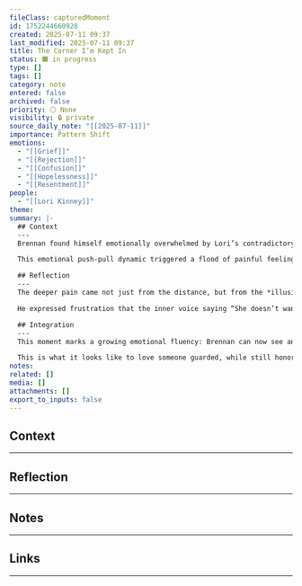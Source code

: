 ```yaml
---
fileClass: capturedMoment
id: 1752244660928
created: 2025-07-11 09:37
last_modified: 2025-07-11 09:37
title: The Corner I’m Kept In
status: 🟧 in progress
type: []
tags: []
category: note
entered: false
archived: false
priority: ⚪ None
visibility: 🔒 private
source_daily_note: "[[2025-07-11]]"
importance: Pattern Shift
emotions:
  - "[[Grief]]"
  - "[[Rejection]]"
  - "[[Confusion]]"
  - "[[Hopelessness]]"
  - "[[Resentment]]"
people:
  - "[[Lori Kinney]]"
theme: 
summary: |-
  ## Context
  ---
  Brennan found himself emotionally overwhelmed by Lori’s contradictory signals—on one hand, asking about what he’s reading, how therapy with Dan is going, and sharing videos on dismissive avoidant attachment; on the other hand, showing no warmth, touch, or invitations for closeness. The message he received was loud and clear: “I want to see if you’re growing… but don’t get close to me. I don’t want to get close to you either.”

  This emotional push-pull dynamic triggered a flood of painful feelings: rejection, confusion, sadness, and a profound sense of being emotionally banished to a corner—not with hate, but with disinterest. Brennan recognized that this dynamic likely stems from Lori’s fearful avoidant attachment style, but knowing that didn’t make it hurt any less.

  ## Reflection
  ---
  The deeper pain came not just from the distance, but from the *illusion of closeness*. It felt like being studied from a distance, not embraced. Like she wanted proof that he was “not a DA” or “capable of connection,” but didn’t want connection with him. Brennan named a crucial emotional paradox: *“You’re curious enough to ask me questions, but not interested enough to come near.”* He described the experience as being in an emotional corner—kept out of her world, though still within earshot.

  He expressed frustration that the inner voice saying “She doesn’t want me” feels backed by visible evidence. And even as he holds on to compassion for Lori and her pain, the experience of being shut out while being tested is heartbreaking. He is caught between empathy and exhaustion.

  ## Integration
  ---
  This moment marks a growing emotional fluency: Brennan can now see and name the avoidant dance without losing his footing completely. He is learning to **hold emotional presence without chasing or collapsing**. He doesn’t need to perform or withdraw. He is practicing being steady—even while left in the corner.

  This is what it looks like to love someone guarded, while still honoring his own pain. A sacred balancing act that deserves to be seen and recorded.
notes: 
related: []
media: []
attachments: []
export_to_inputs: false
---
```


## Context
---


## Reflection
---


## Notes 
---


## Links
---



